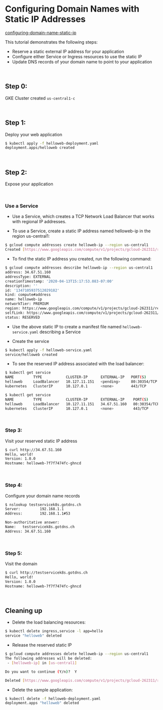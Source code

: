 # Configuring Domain Names with Static IP Addresses

[configuring-domain-name-static-ip](https://cloud.google.com/kubernetes-engine/docs/tutorials/configuring-domain-name-static-ip)

This tutorial demonstrates the following steps:

- Reserve a static external IP address for your application
- Configure either Service or Ingress resources to use the static IP
- Update DNS records of your domain name to point to your application


<br>

## Step 0:
GKE Cluster created `us-central1-c	`



<br>

## Step 1: 

Deploy your web application

```bash
$ kubectl apply -f helloweb-deployment.yaml
deployment.apps/helloweb created
```

<br>

## Step 2: 

Expose your application

<br>

### Use a Service
- Use a Service, which creates a TCP Network Load Balancer that works with regional IP addresses.

- To use a Service, create a static IP address named helloweb-ip in the region us-central1:

```bash
$ gcloud compute addresses create helloweb-ip --region us-central1
Created [https://www.googleapis.com/compute/v1/projects/gcloud-262311/regions/us-central1/addresses/helloweb-ip].
```
  
- To find the static IP address you created, run the following command:
 
```bash
$ gcloud compute addresses describe helloweb-ip --region us-central1
address: 34.67.51.160
addressType: EXTERNAL
creationTimestamp: '2020-04-13T15:17:53.083-07:00'
description: ''
id: '1347105937512029182'
kind: compute#address
name: helloweb-ip
networkTier: PREMIUM
region: https://www.googleapis.com/compute/v1/projects/gcloud-262311/regions/us-central1
selfLink: https://www.googleapis.com/compute/v1/projects/gcloud-262311/regions/us-central1/addresses/helloweb-ip
status: RESERVED
```

- Use the above static IP  to create a manifest file named `helloweb-service.yaml` describing a Service

- Create the service

```bash
$ kubectl apply -f helloweb-service.yaml
service/helloweb created
```

- To see the reserved IP address associated with the load balancer:
  
```bash
$ kubectl get service
NAME         TYPE           CLUSTER-IP      EXTERNAL-IP   PORT(S)        AGE
helloweb     LoadBalancer   10.127.11.151   <pending>     80:30354/TCP   36s
kubernetes   ClusterIP      10.127.0.1      <none>        443/TCP        73m

$ kubectl get service
NAME         TYPE           CLUSTER-IP      EXTERNAL-IP    PORT(S)        AGE
helloweb     LoadBalancer   10.127.11.151   34.67.51.160   80:30354/TCP   99s
kubernetes   ClusterIP      10.127.0.1      <none>         443/TCP        74m
```

<br>

### Step 3: 

Visit your reserved static IP address

```bash
$ curl http://34.67.51.160           
Hello, world!
Version: 1.0.0
Hostname: helloweb-7f7f7474fc-ghncd
```

<br>

### Step 4:

Configure your domain name records
```bash
$ nslookup testservicek8s.gotdns.ch                       
Server:         192.168.1.1
Address:        192.168.1.1#53

Non-authoritative answer:
Name:   testservicek8s.gotdns.ch
Address: 34.67.51.160
```

<br>

### Step 5:
Visit the domain

```bash
$ curl http://testservicek8s.gotdns.ch                       
Hello, world!
Version: 1.0.0
Hostname: helloweb-7f7f7474fc-ghncd
```

<br>

## Cleaning up

- Delete the load balancing resources:
  
```bash
$ kubectl delete ingress,service -l app=hello
service "helloweb" deleted
```

- Release the reserved static IP

```bash
$ gcloud compute addresses delete helloweb-ip --region us-central1
The following addresses will be deleted:
 - [helloweb-ip] in [us-central1]

Do you want to continue (Y/n)?  Y

Deleted [https://www.googleapis.com/compute/v1/projects/gcloud-262311/regions/us-central1/addresses/helloweb-ip].
```

- Delete the sample application:
  
```bash
$ kubectl delete -f helloweb-deployment.yaml
deployment.apps "helloweb" deleted
```